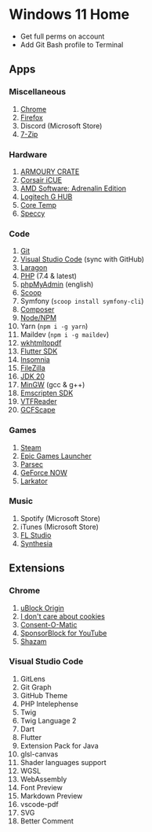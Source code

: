 # Windows 11 Home

- Get full perms on account
- Add Git Bash profile to Terminal

## Apps

### Miscellaneous

1. [Chrome](https://www.google.com/chrome)
1. [Firefox](https://www.mozilla.org/en-US/firefox/download/thanks)
1. Discord (Microsoft Store)
1. [7-Zip](https://www.7-zip.org/download.html)

### Hardware

1. [ARMOURY CRATE](https://www.asus.com/supportonly/armoury%20crate/helpdesk_download)
1. [Corsair iCUE](https://www.corsair.com/us/en/s/icue)
1. [AMD Software: Adrenalin Edition](https://www.amd.com/en/support)
1. [Logitech G HUB](https://www.logitechg.com/en-us/innovation/g-hub.html)
1. [Core Temp](https://www.alcpu.com/CoreTemp)
1. [Speccy](https://www.ccleaner.com/speccy/download)

### Code

1. [Git](https://git-scm.com/download/win)
1. [Visual Studio Code](https://code.visualstudio.com/download) (sync with GitHub)
1. [Laragon](https://laragon.org/download)
1. [PHP](https://windows.php.net/download/) (7.4 & latest)
1. [phpMyAdmin](https://www.phpmyadmin.net/downloads) (english)
1. [Scoop](https://scoop.sh)
1. Symfony (`scoop install symfony-cli`)
1. [Composer](https://getcomposer.org/download)
1. [Node/NPM](https://nodejs.org/en)
1. Yarn (`npm i -g yarn`)
1. Maildev (`npm i -g maildev`)
1. [wkhtmltopdf](https://wkhtmltopdf.org/downloads.html)
1. [Flutter SDK](https://docs.flutter.dev/get-started/install/windows)
1. [Insomnia](https://insomnia.rest/download)
1. [FileZilla](https://filezilla-project.org/download.php?type=client)
1. [JDK 20](https://www.oracle.com/fr/java/technologies/downloads)
1. [MinGW](https://sourceforge.net/projects/mingw) (gcc & g++)
1. [Emscripten SDK](https://emscripten.org/docs/getting_started/downloads.html)
1. [VTFReader](https://gamebanana.com/tools/download/5537#FileInfo_163691)
1. [GCFScape](https://nemstools.github.io/pages/GCFScape-Download.html)

### Games

1. [Steam](https://store.steampowered.com/about)
1. [Epic Games Launcher](https://store.epicgames.com/en-US/download)
1. [Parsec](https://parsec.app/downloads)
1. [GeForce NOW](https://www.nvidia.com/en-gb/geforce-now/download)
1. [Larkator](https://github.com/coldino/Larkator/wiki/Installation)

### Music

1. Spotify (Microsoft Store)
1. iTunes (Microsoft Store)
1. [FL Studio](https://www.image-line.com/fl-studio-download)
1. [Synthesia](https://synthesiagame.com/download)

## Extensions

### Chrome

1. [uBlock Origin](https://chrome.google.com/webstore/detail/ublock-origin/cjpalhdlnbpafiamejdnhcphjbkeiagm)
1. [I don't care about cookies](https://chrome.google.com/webstore/detail/i-dont-care-about-cookies/fihnjjcciajhdojfnbdddfaoknhalnja)
1. [Consent-O-Matic](https://chrome.google.com/webstore/detail/consent-o-matic/mdjildafknihdffpkfmmpnpoiajfjnjd)
1. [SponsorBlock for YouTube](https://chrome.google.com/webstore/detail/sponsorblock-for-youtube/mnjggcdmjocbbbhaepdhchncahnbgone)
1. [Shazam](https://chrome.google.com/webstore/detail/shazam-find-song-names-fr/mmioliijnhnoblpgimnlajmefafdfilb)

### Visual Studio Code

1. GitLens
1. Git Graph
1. GitHub Theme
1. PHP Intelephense
1. Twig
1. Twig Language 2
1. Dart
1. Flutter
1. Extension Pack for Java
1. glsl-canvas
1. Shader languages support
1. WGSL
1. WebAssembly
1. Font Preview
1. Markdown Preview
1. vscode-pdf
1. SVG
1. Better Comment